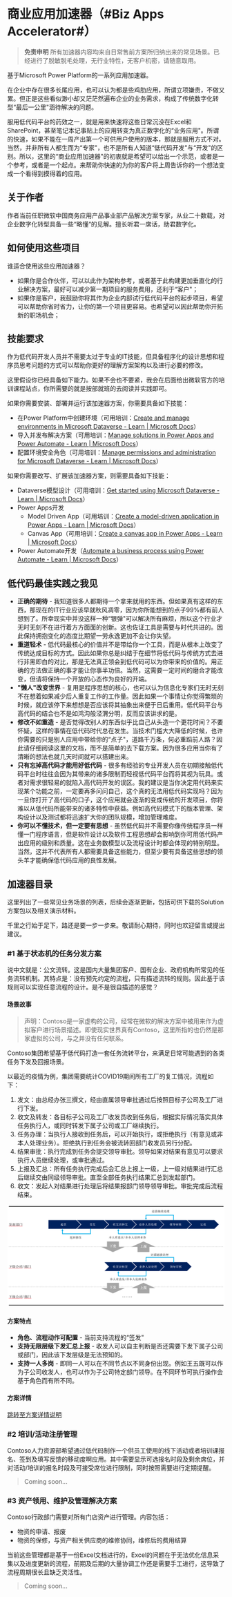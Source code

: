 # 商业应用加速器（#Biz Apps Accelerator#）

> **免责申明**
> 所有加速器内容均来自日常售前方案所归纳出来的常见场景。已经进行了脱敏脱毛处理，无行业特性，无客户机密，请随意取用。

基于Microsoft Power Platform的一系列应用加速器。

在企业中存在很多长尾应用，也可以认为都是些鸡肋应用，所谓立项嫌贵，不做又累。但正是这些看似渺小却又茫茫然遍布企业的业务需求，构成了传统数字化转型“最后一公里"涵待解决的问题。

服用低代码平台的药效之一，就是用来快速将这些日常沉没在Excel和SharePoint，甚至笔记本记事贴上的应用转变为真正数字化的“业务应用"。所谓的快速，如果不能在一周产出第一个可供用户使用的版本，那就是服用方式不对。当然，并非所有人都生而为“专家"，也不是所有人知道“低代码开发"与“开发"的区别。所以，这里的“商业应用加速器"的初衷就是希望可以给出一个示范，或者是一个参考，或者是一个起点。来帮助你快速的为你的客户将上周告诉你的一个想法变成一个看得到摸得着的应用。

## 关于作者

作者当前任职微软中国商务应用产品事业部产品解决方案专家，从业二十数载，对企业数字化转型具备一些“略懂“的见解。擅长听君一席话，助君数字化。

## 如何使用这些项目

谁适合使用这些应用加速器？

* 如果你是合作伙伴，可以以此作为架构参考，或者基于此构建更加垂直化的行业解决方案，最好可以减少第一期项目的服务费用，还利于“客户"；
* 如果你是客户，我鼓励你将其作为企业内部试行低代码平台的起步项目，希望可以帮助你省时省力，让你的第一个项目更容易。也希望可以因此帮助你开拓新的职场机会；

## 技能要求

作为低代码开发人员并不需要太过于专业的IT技能，但具备程序化的设计思想和程序员思考问题的方式可以帮助你更好的理解方案架构以及进行必要的修改。

这里假设你已经具备如下能力。如果不会也不要紧，我会在后面给出微软官方的培训课程站点，你所需要的就是按部就班的去阅读并实践即可。

如果你需要安装、部署并运行该加速器方案，你需要具备如下技能：

* 在Power Platform中创建环境（可用培训：[Create and manage environments in Microsoft Dataverse - Learn | Microsoft Docs](https://docs.microsoft.com/zh-cn/learn/modules/create-manage-environments/)）
* 导入并发布解决方案（可用培训：[Manage solutions in Power Apps and Power Automate - Learn | Microsoft Docs](https://docs.microsoft.com/zh-cn/learn/modules/manage-solutions-power-automate/)）
* 配置环境安全角色（可用培训：[Manage permissions and administration for Microsoft Dataverse - Learn | Microsoft Docs](https://docs.microsoft.com/zh-cn/learn/paths/manage-permissions-administration-common-data-service/)）

如果你需要改写、扩展该加速器方案，则需要具备如下技能：

* Dataverse模型设计（可用培训：[Get started using Microsoft Dataverse - Learn | Microsoft Docs](https://docs.microsoft.com/zh-cn/learn/paths/get-started-cds/)）
* Power Apps开发
  * Model Driven App（可用培训：[Create a model-driven application in Power Apps - Learn | Microsoft Docs](https://docs.microsoft.com/zh-cn/learn/paths/create-app-models-business-processes/)）
  * Canvas App（可用培训：[Create a canvas app in Power Apps - Learn | Microsoft Docs](https://docs.microsoft.com/zh-cn/learn/paths/create-powerapps/)）
* Power Automate开发（[Automate a business process using Power Automate - Learn | Microsoft Docs](https://docs.microsoft.com/zh-cn/learn/paths/automate-process-power-automate/)）

## 低代码最佳实践之我见

* **正确的期待** - 我知道很多人都期待一个拿来就用的东西。但如果真有这样的东西，那现在的IT行业应该早就秋风凋零，因为你所能想到的点子99%都有前人想到了。所幸现实中并没这样一种“银弹"可以解决所有麻烦，所以这个行业才无时无刻不在进行着方方面面的创新。这也佐证工具是需要与时代共进的。因此保持拥抱变化的态度比期望一劳永逸更加不会让你失望。
* **重道轻术** - 低代码最核心的价值并不是带给你一个工具，而是从根本上改变了传统达成目标的方式。因此如果你总是纠结于在细节将低代码与传统方式去进行非黑即白的对比，那是无法真正领会到低代码可以为你带来的价值的。用正确的方法做正确的事才能让你事半功倍。当然，这需要一定时间的磨合才能改变，但请将保持一个开放的心态作为良好的开端。
* ****"懒人"改变世界**** - 复用是程序思想的核心，也可以认为信息化专家们无时无刻不在想着如果减少后人重复工作的工作量。因此如果一个事情让你觉得繁琐的时候，就应该停下来想想是否应该将其抽象出来便于日后重用。低代码平台与高代码的结合也不是如鸿沟般泾渭分明，反而应该讲求的是。
* **修改不如重造** - 是否觉得改别人的东西似乎比自己从头造一个更花时间？不要怀疑，这样的事情在低代码时代总在发生。当技术门槛大大降低的时候，也许你需要的只是别人应用中带给你的“点子"，道路千万条，何必重蹈前人路？因此请仔细阅读这里的文档，而不是简单的去下载方案。因为很多应用当你有了清晰的想法也就几天时间就可以搭建出来。
* **只有忘掉高代码才能用好低代码** - 很多有经验的专业开发人员在初期接触低代码平台时往往会因为其带来的诸多限制而轻视低代码平台而将其视为玩具。或者对需求很轻易的就陷入高代码开发的误区。我的建议是当你决定用代码来实现某个功能之前，一定要再多问问自己，这个真的无法用低代码实现吗？因为一旦你打开了高代码的口子，这个应用就会逐渐的变成传统的开发项目，你将难以从低代码所能带来的诸多特性中获益。例如高代码模式下的版本管理、架构设计以及测试都将迅速扩大你的团队规模，增加管理难度。
* **你可以不懂技术，但一定要有思想** - 虽然低代码并不需要你像传统程序员一样懂一门程序语言，但是软件设计以及软件工程思想却会影响到你可用低代码产出应用的级别和质量。这在业务数模型以及流程设计时都会体现的特别明显。当然，这并不代表所有人都需要具备这些能力，但至少要有具备这些思想的领头羊才能确保低代码应用的良性发展。

## 加速器目录

这里列出了一些常见业务场景的列表，后续会逐渐更新，包括可供下载的Solution方案包以及相关演示材料。

千里之行始于足下，路还是要一步一步来。敬请耐心期待，同时也欢迎留言或提出建议。

### #1 基于状态机的任务分发方案

说中文就是：公文流转。这是国内大量集团客户、国有企业、政府机构所常见的任务流转机制。其特点是：没有预先约定的流程，只有描述流转的规则。因此基于该规则可以实现任意流程的设计。是不是很自描述的感觉？

#### 场景故事

> 声明：Contoso是一家虚构的公司，经常在微软的解决方案中被用来作为虚拟客户进行场景描述。即使现实世界真有Contoso，这里所指的也仍然是那家虚拟的公司，与之并没有任何联系。

Contoso集团希望基于低代码打造一套任务流转平台，来满足日常可能遇到的各类任务下发及回报场景。

以最近的疫情为例，集团需要统计COVID19期间所有工厂的复工情况，流程如下：

1. 发文：由总经办张三撰文，经由直属领导审批通过后按照目标子公司及工厂进行下发。
2. 收文及转发：各目标子公司及工厂收发员收到任务后，根据实际情况落实具体任务执行人，或同时转发下属子公司或工厂继续执行。
3. 任务办理：当执行人接收到任务后，可以开始执行，或拒绝执行（有意见或非本人处理业务）。拒绝执行到任务会被流转回部门收发员另行分配。
4. 结果审批：执行完成到任务会提交领导审批。领导如果对结果有意见可以要求执行人员继续处理，或审批通过。
5. 上报及汇总：所有任务执行完成后会汇总上报上一级，上一级对结果进行汇总后继续交由同级领导审批。直至全部任务执行结果汇总到发起部门。
6. 收文：发起人对结果进行处理后将结果报部门领导领导审批。审批完成后流程结束。

![1651998530374.png](image/README/1651998530374.png)

#### 方案特点

* **角色、流程动作可配置** - 当前支持流程的“签发"
* **支持无限层级下发汇总上报** - 收发人可以自主判断是否还需要下发下属子公司或部门，因此该下发层级是无法预知的。
* **支持一人多岗** - 即同一人可以在不同节点以不同身份出现。例如王五既可以作为子公司收发人，也可以作为子公司特定部门领导。在不同环节可执行操作会基于角色而有所不同。

#### 方案详情

[跳转至方案详情说明](https://github.com/illusion615/Biz-Apps-Accelerator/tree/main/State%20Machine%20Task%20Assignment%20Solution)

### #2 培训/活动注册管理

Contoso人力资源部希望通过低代码制作一个供员工使用的线下活动或者培训课报名、签到及填写反馈的移动度啊应用。其中需要显示可选报名时段及剩余席位，并对活动/培训的报名时段及可接受席位进行限制，同时按照需要进行定期提醒。

> Coming soon...

### #3 资产领用、维护及管理解决方案

Contoso行政部门需要对所有门店资产进行管理。内容包括：

* 物资的申请、报废
* 物资的保修，与资产相关供应商的维修协同，维修后的费用结算

当前这些管理都是基于一份Excel文档进行的，Excel的问题在于无法优化信息采集以及进度更新的流程，前期及后期的大量协调工作还是需要手工进行，这导致了流程周期很长且缺乏灵活性。

> Coming soon...
